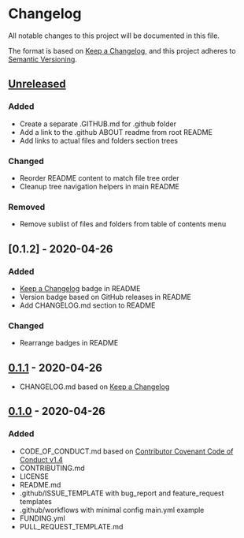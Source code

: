 # Changelog
All notable changes to this project will be documented in this file.

The format is based on [Keep a Changelog](https://keepachangelog.com/en/1.0.0/),
and this project adheres to [Semantic Versioning](https://semver.org/spec/v2.0.0.html).

## [Unreleased]

### Added
- Create a separate .GITHUB.md for .github folder
- Add a link to the .github ABOUT readme from root README
- Add links to actual files and folders section trees

### Changed
- Reorder README content to match file tree order
- Cleanup tree navigation helpers in main README

### Removed
- Remove sublist of files and folders from table of contents menu

## [0.1.2] - 2020-04-26

### Added
- [Keep a Changelog](https://keepachangelog.com/en/1.0.0/) badge in README
- Version badge based on GitHub releases in README
- Add CHANGELOG.md section to README

### Changed
- Rearrange badges in README

## [0.1.1] - 2020-04-26

- CHANGELOG.md based on [Keep a Changelog](https://keepachangelog.com/en/1.0.0/)

## [0.1.0] - 2020-04-26
### Added
- CODE_OF_CONDUCT.md based on [Contributor Covenant Code of Conduct v1.4](https://www.contributor-covenant.org/version/1/4/code-of-conduct/)
- CONTRIBUTING.md
- LICENSE
- README.md
- .github/ISSUE_TEMPLATE with bug_report and feature_request templates
- .github/workflows with minimal config main.yml example
- FUNDING.yml
- PULL_REQUEST_TEMPLATE.md

[Unreleased]: https://github.com/thombruce/repo/compare/v0.1.1...HEAD
[0.1.1]: https://github.com/thombruce/repo/compare/v0.1.0...v0.1.1
[0.1.0]: https://github.com/thombruce/repo/releases/tag/v0.1.0
